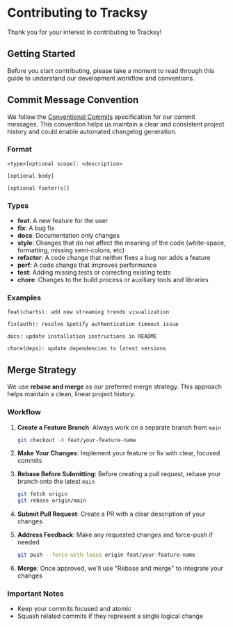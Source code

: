 # Contributing to Tracksy

Thank you for your interest in contributing to Tracksy!

## Getting Started

Before you start contributing, please take a moment to read through this guide to understand our development workflow and conventions.

## Commit Message Convention

We follow the [Conventional Commits](https://www.conventionalcommits.org/) specification for our commit messages. This convention helps us maintain a clear and consistent project history and could enable automated changelog generation.

### Format

```
<type>[optional scope]: <description>

[optional body]

[optional footer(s)]
```

### Types

- **feat**: A new feature for the user
- **fix**: A bug fix
- **docs**: Documentation only changes
- **style**: Changes that do not affect the meaning of the code (white-space, formatting, missing semi-colons, etc)
- **refactor**: A code change that neither fixes a bug nor adds a feature
- **perf**: A code change that improves performance
- **test**: Adding missing tests or correcting existing tests
- **chore**: Changes to the build process or auxiliary tools and libraries

### Examples

```
feat(charts): add new streaming trends visualization

fix(auth): resolve Spotify authentication timeout issue

docs: update installation instructions in README

chore(deps): update dependencies to latest versions
```

## Merge Strategy

We use **rebase and merge** as our preferred merge strategy. This approach helps maintain a clean, linear project history.

### Workflow

1. **Create a Feature Branch**: Always work on a separate branch from `main`
   ```bash
   git checkout -b feat/your-feature-name
   ```

2. **Make Your Changes**: Implement your feature or fix with clear, focused commits

3. **Rebase Before Submitting**: Before creating a pull request, rebase your branch onto the latest `main`
   ```bash
   git fetch origin
   git rebase origin/main
   ```

4. **Submit Pull Request**: Create a PR with a clear description of your changes

5. **Address Feedback**: Make any requested changes and force-push if needed
   ```bash
   git push --force-with-lease origin feat/your-feature-name
   ```

6. **Merge**: Once approved, we'll use "Rebase and merge" to integrate your changes

### Important Notes

- Keep your commits focused and atomic
- Squash related commits if they represent a single logical change
